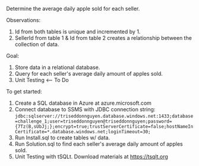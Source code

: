 Determine the average daily apple sold for each seller.

Observations:
1. Id from both tables is unique and incremented by 1.
2. SellerId from table 1 & Id from table 2 creates a relationship between the collection of data.

Goal:
1. Store data in a relational database.
2. Query for each seller's average daily amount of apples sold.
3. Unit Testing <-- To Do

To get started:
1. Create a SQL database in Azure at azure.microsoft.com
2. Connect database to SSMS with JDBC connection string:  
`jdbc:sqlserver://triseddonnguyen.database.windows.net:1433;database=challenge_1;user=triseddonnguyen@triseddonnguyen;password={7Tz(B,sUbJj;};encrypt=true;trustServerCertificate=false;hostNameInCertificate=*.database.windows.net;loginTimeout=30;`
3. Run Install.sql to create tables w/ data.
4. Run Solution.sql to find each seller's average daily amount of apples sold.
5. Unit Testing with tSQLt. Download materials at https://tsqlt.org
